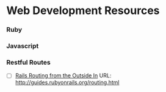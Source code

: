 Web Development Resources
=========================

### Ruby

### Javascript

### Restful Routes

- [ ] [Rails Routing from the Outside In](http://guides.rubyonrails.org/routing.html)  URL: http://guides.rubyonrails.org/routing.html
